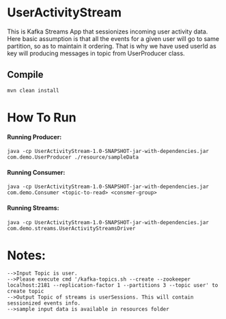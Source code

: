 # UserActivityStream

This is Kafka Streams App that sessionizes incoming user activity data. Here basic assumption is that all the events for a given user will go to same partition, so as to maintain it ordering. That is why we have used userId as key will producing messages in topic from UserProducer class.  

## Compile
```
mvn clean install
```


# How To Run


#### Running Producer:
```
java -cp UserActivityStream-1.0-SNAPSHOT-jar-with-dependencies.jar com.demo.UserProducer ./resource/sampleData
```
#### Running Consumer:
```
java -cp UserActivityStream-1.0-SNAPSHOT-jar-with-dependencies.jar com.demo.Consumer <topic-to-read> <consmer-group>

```

#### Running Streams:
```
java -cp UserActivityStream-1.0-SNAPSHOT-jar-with-dependencies.jar com.demo.streams.UserActivityStreamsDriver
```


# Notes:

```
-->Input Topic is user.
-->Please execute cmd '/kafka-topics.sh --create --zookeeper localhost:2181 --replication-factor 1 --partitions 3 --topic user' to create topic
-->Output Topic of streams is userSessions. This will contain sessionized events info.
-->sample input data is available in resources folder
```
